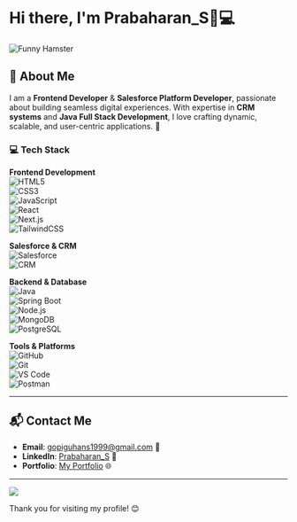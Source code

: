 # Hi there, I'm Prabaharan_S🌟💻


![Funny Hamster](https://media.giphy.com/media/pm4VOSkAgkj3q/giphy.gif)

## 📖 About Me  

I am a **Frontend Developer** & **Salesforce Platform Developer**, passionate about building seamless digital experiences. With expertise in **CRM systems** and **Java Full Stack Development**, I love crafting dynamic, scalable, and user-centric applications. 🚀  

### 💻 Tech Stack  

**Frontend Development**  
![HTML5](https://img.shields.io/badge/html5-%23E34F26.svg?style=for-the-badge&logo=html5&logoColor=white)  
![CSS3](https://img.shields.io/badge/css3-%231572B6.svg?style=for-the-badge&logo=css3&logoColor=white)  
![JavaScript](https://img.shields.io/badge/javascript-%23323330.svg?style=for-the-badge&logo=javascript&logoColor=%23F7DF1E)  
![React](https://img.shields.io/badge/react-%2320232a.svg?style=for-the-badge&logo=react&logoColor=%2361DAFB)  
![Next.js](https://img.shields.io/badge/next.js-%23000000.svg?style=for-the-badge&logo=next.js&logoColor=white)  
![TailwindCSS](https://img.shields.io/badge/tailwindcss-%2338B2AC.svg?style=for-the-badge&logo=tailwind-css&logoColor=white)  

**Salesforce & CRM**  
![Salesforce](https://img.shields.io/badge/Salesforce-%2300A1E0.svg?style=for-the-badge&logo=salesforce&logoColor=white)  
![CRM](https://img.shields.io/badge/CRM-%23323330.svg?style=for-the-badge&logo=crm&logoColor=white)  

**Backend & Database**  
![Java](https://img.shields.io/badge/java-%23ED8B00.svg?style=for-the-badge&logo=openjdk&logoColor=white)  
![Spring Boot](https://img.shields.io/badge/springboot-%236DB33F.svg?style=for-the-badge&logo=spring&logoColor=white)  
![Node.js](https://img.shields.io/badge/node.js-6DA55F?style=for-the-badge&logo=node.js&logoColor=white)  
![MongoDB](https://img.shields.io/badge/MongoDB-%234ea94b.svg?style=for-the-badge&logo=mongodb&logoColor=white)  
![PostgreSQL](https://img.shields.io/badge/postgresql-%23316192.svg?style=for-the-badge&logo=postgresql&logoColor=white)  

**Tools & Platforms**  
![GitHub](https://img.shields.io/badge/github-%23121011.svg?style=for-the-badge&logo=github&logoColor=white)  
![Git](https://img.shields.io/badge/git-%23F05033.svg?style=for-the-badge&logo=git&logoColor=white)  
![VS Code](https://img.shields.io/badge/VSCode-%23007ACC.svg?style=for-the-badge&logo=visual-studio-code&logoColor=white)  
![Postman](https://img.shields.io/badge/Postman-FF6C37?style=for-the-badge&logo=postman&logoColor=white)  

---



## 📬 Contact Me  

- **Email**: [gopiguhans1999@gmail.com](mailto:gopiguhans1999@gmail.com) 📧  
- **LinkedIn**: [Prabaharan_S](https://www.linkedin.com/in/prabaharan-s-764669267) 🔗  
- **Portfolio**: [My Portfolio](https://inspiring-tapioca-70ef3f.netlify.app/) 🌐  

---

[![](https://visitcount.itsvg.in/api?id=thejaAshwin62&icon=0&color=0)](https://visitcount.itsvg.in)  

Thank you for visiting my profile! 😊
